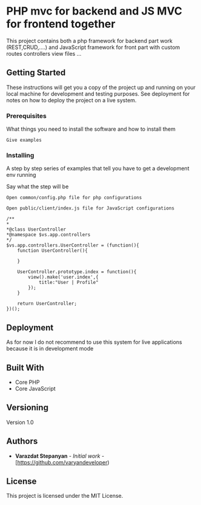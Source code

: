 # PHP mvc for backend and JS MVC for frontend together

This project contains both a php framework for backend part work (REST,CRUD,....) and JavaScript framework for front part
with custom routes controllers view files ...

## Getting Started

These instructions will get you a copy of the project up and running on your local machine for development and testing purposes. See deployment for notes on how to deploy the project on a live system.

### Prerequisites

What things you need to install the software and how to install them

```
Give examples
```

### Installing

A step by step series of examples that tell you have to get a development env running

Say what the step will be

```
Open common/config.php file for php configurations
```

```
Open public/client/index.js file for JavaScript configurations
```

```
/**
*
*@class UserController
*@namespace $vs.app.controllers
*/
$vs.app.controllers.UserController = (function(){
    function UserController(){

    }

    UserController.prototype.index = function(){
        view().make('user.index',{
            title:"User | Profile"
        });
    }

    return UserController;
})();
```

## Deployment

As for now I do not recommend to use this system for live applications because it is in development mode

## Built With

* Core PHP
* Core JavaScript

## Versioning

Version 1.0

## Authors

* **Varazdat Stepanyan** - *Initial work* - [https://github.com/varyandeveloper)

## License

This project is licensed under the MIT License.